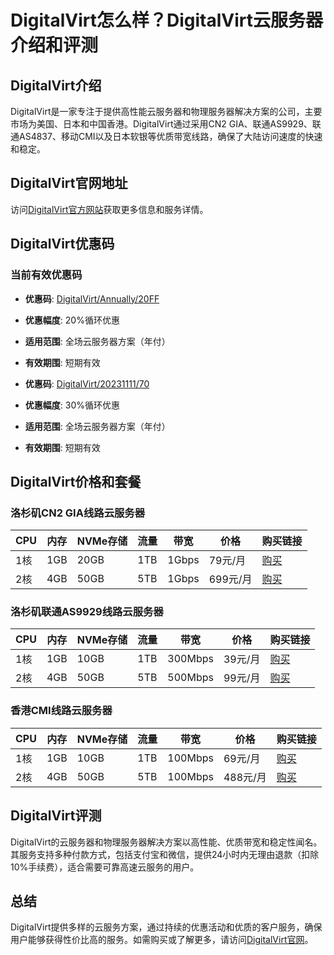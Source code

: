 # DigitalVirt怎么样？DigitalVirt云服务器介绍和评测

## DigitalVirt介绍

DigitalVirt是一家专注于提供高性能云服务器和物理服务器解决方案的公司，主要市场为美国、日本和中国香港。DigitalVirt通过采用CN2 GIA、联通AS9929、联通AS4837、移动CMI以及日本软银等优质带宽线路，确保了大陆访问速度的快速和稳定。

## DigitalVirt官网地址

访问[DigitalVirt官方网站](https://digitalvirt.com/aff.php?aff=1077)获取更多信息和服务详情。

## DigitalVirt优惠码

### 当前有效优惠码

- **优惠码**: [DigitalVirt/Annually/20FF](https://digitalvirt.com/aff.php?aff=1077)
- **优惠幅度**: 20%循环优惠
- **适用范围**: 全场云服务器方案（年付）
- **有效期围**: 短期有效

- **优惠码**: [DigitalVirt/20231111/70](https://digitalvirt.com/aff.php?aff=1077)
- **优惠幅度**: 30%循环优惠
- **适用范围**: 全场云服务器方案（年付）
- **有效期围**: 短期有效

## DigitalVirt价格和套餐

### 洛杉矶CN2 GIA线路云服务器

| CPU | 内存 | NVMe存储 | 流量 | 带宽 | 价格 | 购买链接 |
|-----|------|---------|------|------|------|----------|
| 1核 | 1GB  | 20GB    | 1TB  | 1Gbps | 79元/月 | [购买](https://digitalvirt.com/aff.php?aff=1077&pid=30) |
| 2核 | 4GB  | 50GB    | 5TB  | 1Gbps | 699元/月 | [购买](https://digitalvirt.com/aff.php?aff=1077&pid=33) |

### 洛杉矶联通AS9929线路云服务器

| CPU | 内存 | NVMe存储 | 流量 | 带宽 | 价格 | 购买链接 |
|-----|------|---------|------|------|------|----------|
| 1核 | 1GB  | 10GB    | 1TB  | 300Mbps | 39元/月 | [购买](https://digitalvirt.com/aff.php?aff=1077&pid=9) |
| 2核 | 4GB  | 50GB    | 5TB  | 500Mbps | 99元/月 | [购买](https://digitalvirt.com/aff.php?aff=1077&pid=12) |

### 香港CMI线路云服务器

| CPU | 内存 | NVMe存储 | 流量 | 带宽 | 价格 | 购买链接 |
|-----|------|---------|------|------|------|----------|
| 1核 | 1GB  | 10GB    | 1TB  | 100Mbps | 69元/月 | [购买](https://digitalvirt.com/aff.php?aff=1077&pid=25) |
| 2核 | 4GB  | 50GB    | 5TB  | 100Mbps | 488元/月 | [购买](https://digitalvirt.com/aff.php?aff=1077&pid=28) |

## DigitalVirt评测

DigitalVirt的云服务器和物理服务器解决方案以高性能、优质带宽和稳定性闻名。其服务支持多种付款方式，包括支付宝和微信，提供24小时内无理由退款（扣除10%手续费），适合需要可靠高速云服务的用户。

## 总结

DigitalVirt提供多样的云服务方案，通过持续的优惠活动和优质的客户服务，确保用户能够获得性价比高的服务。如需购买或了解更多，请访问[DigitalVirt官网](https://digitalvirt.com/aff.php?aff=1077)。

